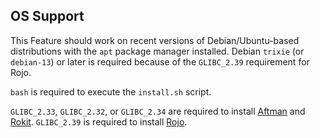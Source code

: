 
## OS Support

This Feature should work on recent versions of Debian/Ubuntu-based distributions with the `apt` package manager installed. Debian `trixie` (or `debian-13`) or later is required because of the `GLIBC_2.39` requirement for Rojo.

`bash` is required to execute the `install.sh` script.

`GLIBC_2.33`, `GLIBC_2.32`, or `GLIBC_2.34` are required to install [Aftman](https://github.com/LPGhatguy/aftman) and [Rokit](https://github.com/rojo-rbx/rokit). `GLIBC_2.39` is required to install [Rojo](https://github.com/rojo-rbx/rojo).
